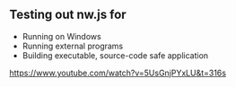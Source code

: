 ## Testing out nw.js for

- Running on Windows
- Running external programs
- Building executable, source-code safe application

https://www.youtube.com/watch?v=5UsGnjPYxLU&t=316s
